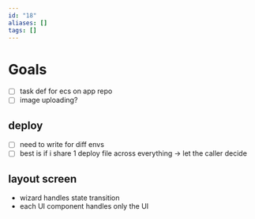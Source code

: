 ```yaml
---
id: "18"
aliases: []
tags: []
---
```

# Goals

- [ ] task def for ecs on app repo
- [ ] image uploading?

## deploy

- [ ] need to write for diff envs
- [ ] best is if i share 1 deploy file across everything -> let the caller decide

## layout screen

- wizard handles state transition
- each UI component handles only the UI

